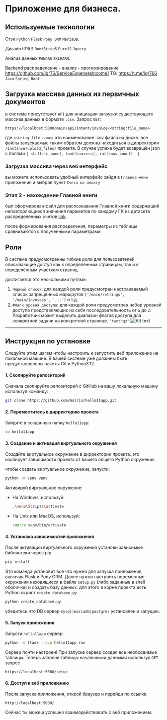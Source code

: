 # Приложение для бизнеса.

## Используемые технологии

Стэк `Python` `Flask` `Pony ORM` `MariaDB`.

Дизайн `HTML5` `BootStrap5` `PureJS` `Jquery`.

Анализ данных `PANDAS` `SKLEARN`.

Backend распределение - анализ - прогнозирование
https://github.com/igr76/ServiceExpensesIncome1 
TG: https://t.me/igr766
`Java` `Spring Boot`

## Загрузка массива данных из первичных документов

в системе присутствует `API` для инициации загрузки существующего массива данных в формате `.csv`. Запрос `GET`:

```http request
https://localhost:5000/main/api/intent/invoice/<string:file_name>
```

где `<string:file_name>` это наименование .csv файла на диске.
все файлы запускаемые таким образом должны находиться в дирректории `/instance/upload_files/` проекта.
В случае успеха будет возвращён json с полями `{ str(file_name), bool(success), int(rows_count)  }`

### Загрузка массива через веб интерфейс

вы можете использовать удобный интерфейс зайдя в `Главное меню` приложения и выбрав пункт `Счета на оплату`

### Этап 2 - нахождение Главной книги
был сформирован файл для распознавания Главной книги содержащий неповторяющиеся значения параметов по каждому ГК из датасета распределенных счетов
[link](/project/уникальные_параметры_для_определения_ГК.done.csv).

после формирования распределения, параметры из таблицы сравниваются с полученными параметрами
## Роли

В системе предусмотренны гибкие роли для пользователей описывающие доступ как к определённым страницам, так и к
определённым участкам страниц.

достигается это несколькими путями:

1. `Черный список`: для каждой роли предусмотрен настраиваемый список запрещенных маршрутов
   ```['/main/settings', '/main/invoices', '...']``` и т.д.
3. `Флаги уровня доступа`: для каждой роли предусмотрен набор уровней доступа представляющих из себя последовательность
   от `a`
   до `z`.
   Разработчик может выделить диапазон флагов доступа для конкретной задачи на конкретной странице. `'rwxthqz'`
![Alt text](/project/img/user_role_roledenyroute.png "Optional Title")
---

## Инструкция по установке

Следуйте этим шагам чтобы настроить и запустить веб приложение на локальной машине. В вашей системе уже должнны быть
предустановлены пакеты Git и Python3.12.

#### 1. Скопируйте репозиторий

Сначала скопируйте репозиторий с GitHub на вашу локальную машину используя команду:

```bash
git clone https://github.com/Galrin/hello11app.git
```

#### 2. Переместитесь в дирректорию проекта

Зайдите в созданную папку `hello11app`:

```bash
cd hello11app
```

#### 3. Создание и активация виртуального окружения

Создайте виртуальное окружение в дирректории проекта. это изолирует зависимости проекта от вашего общего Python
окружения.

чтобы создать виртуальное окружение, запусти:

```bash
python -m venv venv
```

Активируй виртуальное окружение:

- На Windows, используй:

  ```bash
  .\venv\Scripts\activate
  ```

- На Unix или MacOS, используй:

  ```bash
  source venv/bin/activate
  ```

#### 4. Установка зависимостей приложения

После активации виртуального окружения установи зависимые библиотеки через pip:

```bash
pip install .
```

Эта команда установит всё что нужно для запуска приложения, включая Flask и Pony ORM.
Далее нужно настроить переменные окружения находящиеся в файле `setup.py` (либо заданные в shell оболочке) и создать базу данных.
для этого в корне проекта есть Python скрипт `create_database.py`
```bash
python create_database.py
```
убедитесь что DB сервер `mysql|mariadb|postgres` установлен и запущен.

#### 5. Запуск приложения

Запусти `hello11app` сервер:

```bash
python -m flask --app hello11app run
```

Сервер почти настроен! При запуске сервер создал все необходимые таблицы. Теперь заполни таблицы начальными данными используя `GET` запрос  
```http request
https://localhost:5000/setup
```

#### 6. Доступ к веб приложению

После запуска приложения, открой браузер и перейди по ссылке:

```
http://localhost:5000/
```

Сейчас ты можеш успешно взаимодействовать с веб приложением.


